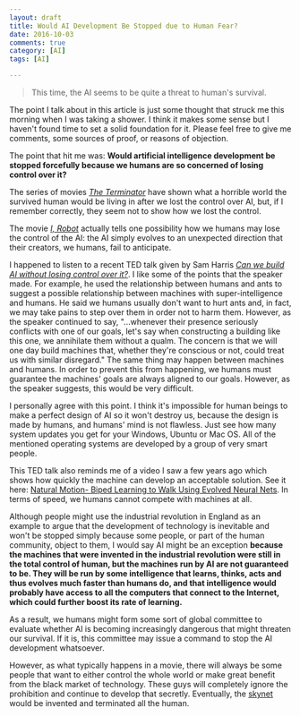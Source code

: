 ```yaml
---
layout: draft
title: Would AI Development Be Stopped due to Human Fear?
date: 2016-10-03
comments: true
category: [AI]
tags: [AI]

---
```


> This time, the AI seems to be quite a threat to human's survival.

The point I talk about in this article is just some thought that struck me this morning when I was taking a shower. I think it makes some sense but I haven't found time to set a solid foundation for it. Please feel free to give me comments, some sources of proof, or reasons of objection.

The point that hit me was: **Would artificial intelligence development be stopped forcefully because we humans are so concerned of losing control over it?**

The series of movies [_The Terminator_](https://en.wikipedia.org/wiki/The_Terminator) have shown what a horrible world the survived human would be living in after we lost the control over AI, but, if I remember correctly, they seem not to show how we lost the control.

The movie [_I, Robot_](https://en.wikipedia.org/wiki/I,_Robot_(film)) actually tells one possibility how we humans may lose the control of the AI: the AI simply evolves to an unexpected direction that their creators, we humans, fail to anticipate.

I happened to listen to a recent TED talk given by Sam Harris [_Can we build AI without losing control over it?_](http://www.ted.com/talks/sam_harris_can_we_build_ai_without_losing_control_over_it). I like some of the points that the speaker made. For example, he used the relationship between humans and ants to suggest a possible relationship between machines with super-intelligence and humans. He said we humans usually don't want to hurt ants and, in fact, we may take pains to step over them in order not to harm them. However, as the speaker continued to say, "...whenever their presence seriously conflicts with one of our goals, let's say when constructing a building like this one, we annihilate them without a qualm. The concern is that we will one day build machines that, whether they're conscious or not, could treat us with similar disregard." The same thing may happen between machines and humans. In order to prevent this from happening, we humans must guarantee the machines' goals are always aligned to our goals. However, as the speaker suggests, this would be very difficult.

I personally agree with this point. I think it's impossible for human beings to make a perfect design of AI so it won't destroy us, because the design is made by humans, and humans' mind is not flawless. Just see how many system updates you get for your Windows, Ubuntu or Mac OS. All of the mentioned operating systems are developed by a group of very smart people.

This TED talk also reminds me of a video I saw a few years ago which shows how quickly the machine can develop an acceptable solution. See it here: [Natural Motion- Biped Learning to Walk Using Evolved Neural Nets](https://www.youtube.com/watch?v=JFJkpVWTQVM). In terms of speed, we humans cannot compete with machines at all.

Although people might use the industrial revolution in England as an example to argue that the development of technology is inevitable and won't be stopped simply because some people, or part of the human community, object to them, I would say AI might be an exception **because the machines that were invented in the industrial revolution were still in the total control of human, but the machines run by AI are not guaranteed to be. They will be run by some intelligence that learns, thinks, acts and thus evolves much faster than humans do, and that intelligence would probably have access to all the computers that connect to the Internet, which could further boost its rate of learning.**

As a result, we humans might form some sort of global committee to evaluate whether AI is becoming increasingly dangerous that might threaten our survival. If it is, this committee may issue a command to stop the AI development whatsoever.

However, as what typically happens in a movie, there will always be some people that want to either control the whole world or make great benefit from the black market of technology. These guys will completely ignore the prohibition and continue to develop that secretly. Eventually, the [skynet](https://en.wikipedia.org/wiki/Skynet_(Terminator)) would be invented and terminated all the human.
